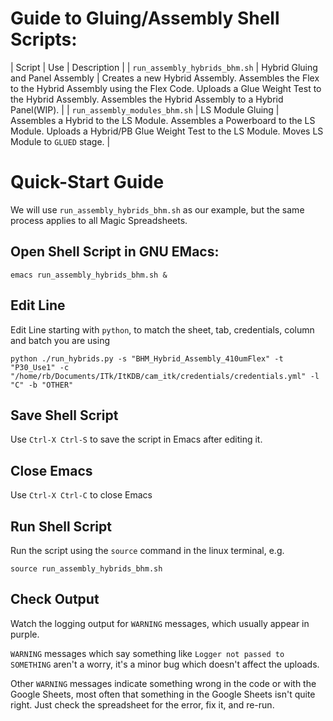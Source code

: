 # Guide to Gluing/Assembly Shell Scripts:

| Script | Use | Description |
| `run_assembly_hybrids_bhm.sh` | Hybrid Gluing and Panel Assembly | Creates a new Hybrid Assembly. Assembles the Flex to the Hybrid Assembly using the Flex Code. Uploads a Glue Weight Test to the Hybrid Assembly. Assembles the Hybrid Assembly to a Hybrid Panel(WIP). |
| `run_assembly_modules_bhm.sh` | LS Module Gluing | Assembles a Hybrid to the LS Module. Assembles a Powerboard to the LS Module. Uploads a Hybrid/PB Glue Weight Test to the LS Module. Moves LS Module to `GLUED` stage. |


# Quick-Start Guide

We will use `run_assembly_hybrids_bhm.sh` as our example, but the same process applies to all Magic Spreadsheets.

## Open Shell Script in GNU EMacs:
```
emacs run_assembly_hybrids_bhm.sh &
```

## Edit Line 
Edit Line starting with `python`, to match the sheet, tab, credentials, column and batch you are using
```
python ./run_hybrids.py -s "BHM_Hybrid_Assembly_410umFlex" -t "P30_Use1" -c "/home/rb/Documents/ITk/ItKDB/cam_itk/credentials/credentials.yml" -l "C" -b "OTHER"
```

## Save Shell Script
Use `Ctrl-X Ctrl-S` to save the script in Emacs after editing it.

## Close Emacs
Use `Ctrl-X Ctrl-C` to close Emacs

## Run Shell Script
Run the script using the `source` command in the linux terminal, e.g.
```
source run_assembly_hybrids_bhm.sh
```

## Check Output
Watch the logging output for `WARNING` messages, which usually appear in purple.

`WARNING` messages which say something like `Logger not passed to SOMETHING` aren't a worry, it's a minor bug which doesn't affect the uploads.

Other `WARNING` messages indicate something wrong in the code or with the Google Sheets, most often that something in the Google Sheets isn't quite right. Just check the spreadsheet for the error, fix it, and re-run.